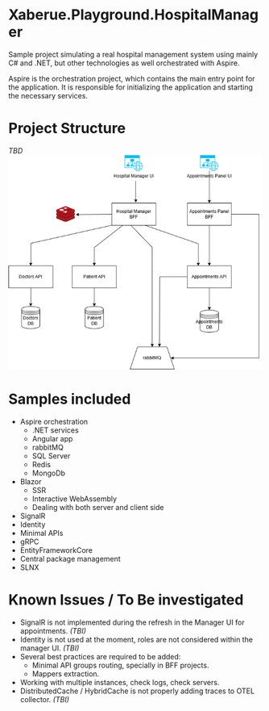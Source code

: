 # Xaberue.Playground.HospitalManager

Sample project simulating a real hospital management system using mainly C# and .NET, but other technologies as well orchestrated with Aspire.

Aspire is the orchestration project, which contains the main entry point for the application. It is responsible for initializing the application and starting the necessary services.


# Project Structure
_TBD_
![Alt text here](.resources/hospital_manager_diagram.png)

# Samples included
- Aspire orchestration
  - .NET services
  - Angular app
  - rabbitMQ
  - SQL Server
  - Redis
  - MongoDb
- Blazor
  - SSR
  - Interactive WebAssembly
  - Dealing with both server and client side
- SignalR
- Identity
- Minimal APIs
- gRPC
- EntityFrameworkCore
- Central package management
- SLNX


# Known Issues / To Be investigated

- SignalR is not implemented during the refresh in the Manager UI for appointments. _(TBI)_
- Identity is not used at the moment, roles are not considered within the manager UI. _(TBI)_
- Several best practices are required to be added:
  - Minimal API groups routing, specially in BFF projects.
  - Mappers extraction.
- Working with multiple instances, check logs, check servers.
- DistributedCache / HybridCache is not properly adding traces to OTEL collector. _(TBI)_
